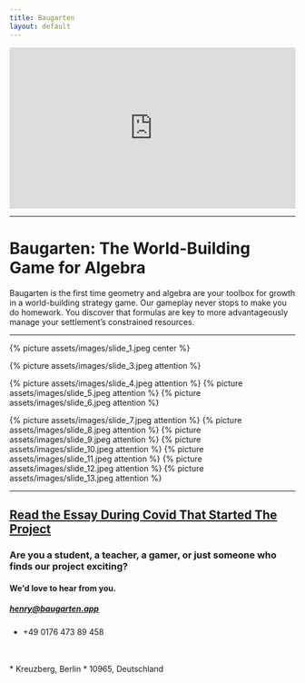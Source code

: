 ```yaml
---
title: Baugarten
layout: default
---
```

<div style="padding:56.25% 0 0 0;position:relative;"><iframe src="https://player.vimeo.com/video/674874714?h=f6cd7ffc3f&amp;badge=0&amp;autopause=0&amp;player_id=0&amp;app_id=58479" frameborder="0" allow="autoplay; fullscreen; picture-in-picture" allowfullscreen style="position:absolute;top:0;left:0;width:100%;height:100%;" title="Baugarten: The World-Building Game That Teaches Algebra"></iframe></div><script src="https://player.vimeo.com/api/player.js"></script>

* * *

# Baugarten: The World-Building Game for Algebra

Baugarten is the first time geometry and algebra are your toolbox for growth in a world-building strategy game. Our gameplay never stops to make you do homework. You discover that formulas are key to more advantageously manage your settlement’s constrained resources. 

* * *
{% picture assets/images/slide_1.jpeg center %}

{% picture assets/images/slide_3.jpeg attention %}

{% picture assets/images/slide_4.jpeg attention %}
{% picture assets/images/slide_5.jpeg attention %}
{% picture assets/images/slide_6.jpeg attention %}

{% picture assets/images/slide_7.jpeg attention %}
{% picture assets/images/slide_8.jpeg attention %}
{% picture assets/images/slide_9.jpeg attention %}
{% picture assets/images/slide_10.jpeg attention %}
{% picture assets/images/slide_11.jpeg attention %}
{% picture assets/images/slide_12.jpeg attention %}
{% picture assets/images/slide_13.jpeg attention %}

* * *
## [Read the Essay During Covid That Started The Project](essay)

### Are you a student, a teacher, a gamer, or just someone who finds our project exciting? 
#### We'd love to hear from you.

##### <a href="mailto: henry@baugarten.app">henry@baugarten.app</a>
* +49 0176 473 89 458
<br>
<br>
* Kreuzberg, Berlin
* 10965, Deutschland
<br>
